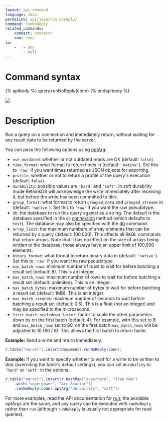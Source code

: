 ```yaml
---
layout: api-command
language: Java
permalink: api/java/run_noreply/
command: runNoReply
related_commands:
    connect: connect/
    run: run/
io:
    -   - any
        - null
---
```


# Command syntax #

{% apibody %}
query.runNoReply(conn)
{% endapibody %}

<img src="/assets/images/docs/api_illustrations/run.png" class="api_command_illustration" />

# Description #

Run a query on a connection and immediately return, without waiting for any result data to be returned by the server.

You can pass the following options using [optArg](/api/java/optarg/):

- `use_outdated`: whether or not outdated reads are OK (default: `false`).
- `time_format`: what format to return times in (default: `'native'`).
  Set this to `'raw'` if you want times returned as JSON objects for exporting.
- `profile`: whether or not to return a profile of the query's
  execution (default: `false`).
- `durability`: possible values are `'hard'` and `'soft'`. In soft durability mode RethinkDB
will acknowledge the write immediately after receiving it, but before the write has
been committed to disk.
- `group_format`: what format to return `grouped_data` and `grouped_streams` in (default: `'native'`).
  Set this to `'raw'` if you want the raw pseudotype.
- `db`: the database to run this query against as a string. The default is the database specified in the `db` [connection](/api/java/connect/) method (which defaults to `test`). The database may also be specified with the [db](/api/java/db/) command.
- `array_limit`: the maximum numbers of array elements that can be returned by a query (default: 100,000). This affects all ReQL commands that return arrays. Note that it has no effect on the size of arrays being _written_ to the database; those always have an upper limit of 100,000 elements.
- `binary_format`: what format to return binary data in (default: `'native'`). Set this to `'raw'` if you want the raw pseudotype.
- `min_batch_rows`: minimum number of rows to wait for before batching a result set (default: 8). This is an integer.
- `max_batch_rows`: maximum number of rows to wait for before batching a result set (default: unlimited). This is an integer.
- `max_batch_bytes`: maximum number of bytes to wait for before batching a result set (default: 1MB). This is an integer.
- `max_batch_seconds`: maximum number of seconds to wait before batching a result set (default: 0.5). This is a float (not an integer) and may be specified to the microsecond.
- `first_batch_scaledown_factor`: factor to scale the other parameters down by on the first batch (default: 4). For example, with this set to 8 and `max_batch_rows` set to 80, on the first batch `max_batch_rows` will be adjusted to 10 (80 / 8). This allows the first batch to return faster.

__Example:__ Send a write and return immediately.

```java
r.table("marvel").insert(document).runNoReply(conn);
```

__Example:__ If you want to specify whether to wait for a write to be
written to disk (overriding the table's default settings), you can set
`durability` to `'hard'` or `'soft'` in the options.

```java
r.table("marvel").insert(r.hashMap("superhero", "Iron Man")
    .with("superpower", "Arc Reactor"))
    .runNoReply(conn).optArg("durability", "soft");
```

For more examples, read the API documentation for [run](/api/java/run); the available optArgs are the same, and any query can be executed with `runNoReply` rather than `run` (although `runNoReply` is usually not appropriate for read queries).

